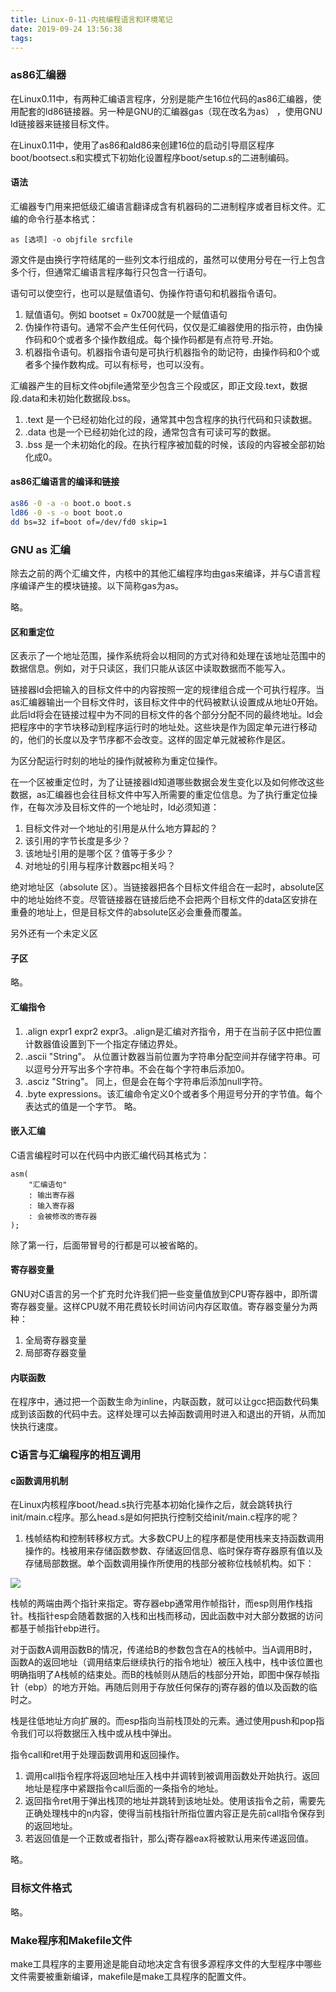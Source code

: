 ```yaml
---
title: Linux-0-11-内核编程语言和环境笔记
date: 2019-09-24 13:56:38
tags:
---
```


### as86汇编器

在Linux0.11中，有两种汇编语言程序，分别是能产生16位代码的as86汇编器，使用配套的ld86链接器。另一种是GNU的汇编器gas（现在改名为as）
，使用GNU ld链接器来链接目标文件。

在Linux0.11中，使用了as86和ald86来创建16位的启动引导扇区程序boot/bootsect.s和实模式下初始化设置程序boot/setup.s的二进制编码。

#### 语法

汇编器专门用来把低级汇编语言翻译成含有机器码的二进制程序或者目标文件。汇编的命令行基本格式：

```
as [选项] -o objfile srcfile
```
源文件是由换行字符结尾的一些列文本行组成的，虽然可以使用分号在一行上包含多个行，但通常汇编语言程序每行只包含一行语句。

语句可以使空行，也可以是赋值语句、伪操作符语句和机器指令语句。

1. 赋值语句。例如 bootset = 0x700就是一个赋值语句
2. 伪操作符语句。通常不会产生任何代码，仅仅是汇编器使用的指示符，由伪操作码和0个或者多个操作数组成。每个操作码都是有点符号.开始。
3. 机器指令语句。机器指令语句是可执行机器指令的助记符，由操作码和0个或者多个操作数构成。可以有标号，也可以没有。

汇编器产生的目标文件objfile通常至少包含三个段或区，即正文段.text，数据段.data和未初始化数据段.bss。

1. .text 是一个已经初始化过的段，通常其中包含程序的执行代码和只读数据。
2. .data 也是一个已经初始化过的段，通常包含有可读可写的数据。
3. .bss  是一个未初始化的段。在执行程序被加载的时候，该段的内容被全部初始化成0。

#### as86汇编语言的编译和链接

```bash
as86 -0 -a -o boot.o boot.s
ld86 -0 -s -o boot boot.o
dd bs=32 if=boot of=/dev/fd0 skip=1
```


### GNU as 汇编

除去之前的两个汇编文件，内核中的其他汇编程序均由gas来编译，并与C语言程序编译产生的模块链接。以下简称gas为as。

略。

#### 区和重定位

区表示了一个地址范围，操作系统将会以相同的方式对待和处理在该地址范围中的数据信息。例如，对于只读区，我们只能从该区中读取数据而不能写入。

链接器ld会把输入的目标文件中的内容按照一定的规律组合成一个可执行程序。当as汇编器输出一个目标文件时，该目标文件中的代码被默认设置成从地址0开始。此后ld将会在链接过程中为不同的目标文件的各个部分分配不同的最终地址。ld会把程序中的字节块移动到程序运行时的地址处。这些块是作为固定单元进行移动的，他们的长度以及字节序都不会改变。这样的固定单元就被称作是区。

为区分配运行时刻的地址的操作j就被称为重定位操作。

在一个区被重定位时，为了让链接器ld知道哪些数据会发生变化以及如何修改这些数据，as汇编器也会往目标文件中写入所需要的重定位信息。为了执行重定位操作，在每次涉及目标文件的一个地址时，ld必须知道：

1. 目标文件对一个地址的引用是从什么地方算起的？
2. 该引用的字节长度是多少？
3. 该地址引用的是哪个区？值等于多少？
4. 对地址的引用与程序计数器pc相关吗？

绝对地址区（absolute 区）。当链接器把各个目标文件组合在一起时，absolute区中的地址始终不变。尽管链接器在链接后绝不会把两个目标文件的data区安排在重叠的地址上，但是目标文件的absolute区必会重叠而覆盖。

另外还有一个未定义区

#### 子区

略。

#### 汇编指令

1. .align expr1 expr2 expr3。.align是汇编对齐指令，用于在当前子区中把位置计数器值设置到下一个指定存储边界处。
2. .ascii "String"。 从位置计数器当前位置为字符串分配空间并存储字符串。可以逗号分开写出多个字符串。不会在每个字符串后添加0。
3. .asciz "String"。 同上，但是会在每个字符串后添加null字符。
4. .byte  expressions。该汇编命令定义0个或者多个用逗号分开的字节值。每个表达式的值是一个字节。
略。

#### 嵌入汇编

C语言编程时可以在代码中内嵌汇编代码其格式为：

```
asm(
    "汇编语句"
    : 输出寄存器
    : 输入寄存器
    : 会被修改的寄存器
);
```
除了第一行，后面带冒号的行都是可以被省略的。

#### 寄存器变量

GNU对C语言的另一个扩充时允许我们把一些变量值放到CPU寄存器中，即所谓寄存器变量。这样CPU就不用花费较长时间访问内存区取值。寄存器变量分为两种：
1. 全局寄存器变量
2. 局部寄存器变量


#### 内联函数

在程序中，通过把一个函数生命为inline，内联函数，就可以让gcc把函数代码集成到该函数的代码中去。这样处理可以去掉函数调用时进入和退出的开销，从而加快执行速度。

### C语言与汇编程序的相互调用

#### c函数调用机制

在Linux内核程序boot/head.s执行完基本初始化操作之后，就会跳转执行init/main.c程序。那么head.s是如何把执行控制交给init/main.c程序的呢？

1. 栈帧结构和控制转移权方式。大多数CPU上的程序都是使用栈来支持函数调用操作的。栈被用来存储函数参数、存储返回信息、临时保存寄存器原有值以及存储局部数据。单个函数调用操作所使用的栈部分被称位栈帧机构。如下：

![](https://github.com/xdushepherd91/xdushepherd91.github.io/master/stack-frame.png)


栈帧的两端由两个指针来指定。寄存器ebp通常用作帧指针，而esp则用作栈指针。栈指针esp会随着数据的入栈和出栈而移动，因此函数中对大部分数据的访问都基于帧指针ebp进行。

对于函数A调用函数B的情况，传递给B的参数包含在A的栈帧中。当A调用B时，函数A的返回地址（调用结束后继续执行的指令地址）被压入栈中，栈中该位置也明确指明了A栈帧的结束处。而B的栈帧则从随后的栈部分开始，即图中保存帧指针（ebp）的地方开始。再随后则用于存放任何保存的j寄存器的值以及函数的临时之。

栈是往低地址方向扩展的。而esp指向当前栈顶处的元素。通过使用push和pop指令我们可以将数据压入栈中或从栈中弹出。

指令call和ret用于处理函数调用和返回操作。
1. 调用call指令程序将返回地址压入栈中并调转到被调用函数处开始执行。返回地址是程序中紧跟指令call后面的一条指令的地址。
2. 返回指令ret用于弹出栈顶的地址并跳转到该地址处。使用该指令之前，需要先正确处理栈中的n内容，使得当前栈指针所指位置内容正是先前call指令保存到的返回地址。
3. 若返回值是一个正数或者指针，那么j寄存器eax将被默认用来传递返回值。

略。
### 目标文件格式

略。

### Make程序和Makefile文件

make工具程序的主要用途是能自动地决定含有很多源程序文件的大型程序中哪些文件需要被重新编译，makefile是make工具程序的配置文件。

















































































